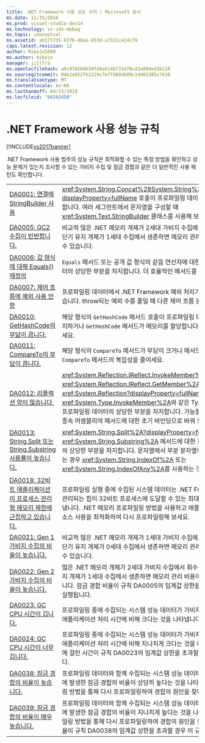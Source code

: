 ```yaml
---
title: .NET Framework 사용 성능 규칙 | Microsoft 문서
ms.date: 11/15/2016
ms.prod: visual-studio-dev14
ms.technology: vs-ide-debug
ms.topic: conceptual
ms.assetid: ab573755-6370-48aa-853d-a7321c424c79
caps.latest.revision: 12
author: MikeJo5000
ms.author: mikejo
manager: jillfra
ms.openlocfilehash: a9c976560b39fd8a9146733d78cd3a094ed3b118
ms.sourcegitcommit: 94b3a052fb1229c7e7f8804b09c1d403385c7630
ms.translationtype: MT
ms.contentlocale: ko-KR
ms.lasthandoff: 04/23/2019
ms.locfileid: "68202458"
---
```

# <a name="net-framework-usage-performance-rules"></a>.NET Framework 사용 성능 규칙
[!INCLUDE[vs2017banner](../includes/vs2017banner.md)]

.NET Framework 사용 범주의 성능 규칙은 최적화할 수 있는 특정 방법을 확인하고 성능 문제가 있는지 조사할 수 있는 가비지 수집 및 잠금 경합과 같은 더 일반적인 사용 패턴도 확인합니다.  
  
|||  
|-|-|  
|[DA0001: 연결에 StringBuilder 사용](../profiling/da0001-use-stringbuilder-for-concatenations.md)|<xref:System.String.Concat%28System.String%2CSystem.String%29?displayProperty=fullName> 호출이 프로파일링 데이터의 상당한 부분을 차지합니다. 여러 세그먼트에서 문자열을 구성할 때 <xref:System.Text.StringBuilder> 클래스를 사용해 보세요.|  
|[DA0005: GC2 수집이 빈번합니다.](../profiling/da0005-frequent-gc2-collections.md)|비교적 많은 .NET 메모리 개체가 2세대 가비지 수집에서 회수됩니다. 너무 많은 단기 유지 개체가 1세대 수집에서 생존하면 메모리 관리 비용이 쉽게 과도해질 수 있습니다.|  
|[DA0006: 값 형식에 대해 Equals() 재정의](../profiling/da0006-override-equals-parens-for-value-types.md)|`Equals` 메서드 또는 공개 값 형식의 같음 연산자에 대한 호출이 프로파일링 데이터의 상당한 부분을 차지합니다. 더 효율적인 메서드를 구현해 보세요.|  
|[DA0007: 제어 흐름에 예외 사용 안 함](../profiling/da0007-avoid-using-exceptions-for-control-flow.md)|프로파일링 데이터에서 .NET Framework 예외 처리기가 호출되는 비율이 높았습니다. throw되는 예외 수를 줄일 때 다른 제어 흐름 논리를 사용해 보세요.|  
|[DA0010: GetHashCode의 부담이 큽니다.](../profiling/da0010-expensive-gethashcode.md)|해당 형식의 `GetHashCode` 메서드 호출이 프로파일링 데이터의 상당한 부분을 차지하거나 `GetHashCode` 메서드가 메모리를 할당합니다. 메서드의 복잡성을 줄이세요.|  
|[DA0011: CompareTo의 부담이 큽니다.](../profiling/da0011-expensive-compareto.md)|해당 형식의 `CompareTo` 메서드가 부담이 크거나 메서드가 메모리를 할당합니다. `CompareTo` 메서드의 복잡성을 줄이세요.|  
|[DA0012: 리플렉션 양이 많습니다.](../profiling/da0012-significant-amount-of-reflection.md)|<xref:System.Reflection.IReflect.InvokeMember%2A> 및 <xref:System.Reflection.IReflect.GetMember%2A>와 같은 <xref:System.Reflection?displayProperty=fullName> 메서드 또는 <xref:System.Type.InvokeMember%2A>와 같은 Type 메서드에 대한 호출이 프로파일링 데이터의 상당한 부분을 차지합니다. 가능할 경우 이러한 메서드를 종속 어셈블리의 메서드에 대한 초기 바인딩으로 바꿔 보세요.|  
|[DA0013: String.Split 또는 String.Substring 사용률이 높습니다.](../profiling/da0013-high-usage-of-string-split-or-string-substring.md)|<xref:System.String.Split%2A?displayProperty=fullName> 또는 <xref:System.String.Substring%2A> 메서드에 대한 호출이 프로파일링 데이터의 상당한 부분을 차지합니다. 문자열에서 부분 분자열의 존재 여부를 테스트하는 경우 <xref:System.String.IndexOf%2A> 또는 <xref:System.String.IndexOfAny%2A>를 사용하는 것이 좋습니다.|  
|[DA0018: 32비트 애플리케이션이 프로세스 관리형 메모리 제한에 근접하고 있습니다.](../profiling/da0018-32-bit-application-running-at-process-managed-memory-limits.md)|프로파일링 실행 중에 수집된 시스템 데이터는 .NET Framework 메모리 힙이, 관리되는 힙이 32비트 프로세스에 도달할 수 있는 최대 크기에 도달했음을 나타냅니다. .NET 메모리 프로파일링 방법을 사용하고 애플리케이션의 관리되는 리소스 사용을 최적화하여 다시 프로파일링해 보세요.|  
|[DA0021: Gen 1 가비지 수집의 비율이 높습니다.](../profiling/da0021-high-rate-of-gen-1-garbage-collections.md)|비교적 많은 .NET 메모리 개체가 1세대 가비지 수집에서 회수됩니다. 너무 많은 단기 유지 개체가 0세대 수집에서 생존하면 메모리 관리 비용이 쉽게 과도해질 수 있습니다.|  
|[DA0022: Gen 2 가비지 수집의 비율이 높습니다.](../profiling/da0022-high-rate-of-gen-2-garbage-collections.md)|많은 .NET 메모리 개체가 2세대 가비지 수집에서 회수됩니다. 너무 많은 단기 유지 개체가 1세대 수집에서 생존하면 메모리 관리 비용이 쉽게 과도해질 수 있습니다. 잠금 경합 비율이 규칙 DA0005의 임계값 상한을 초과할 경우 이 규칙이 실행됩니다.|  
|[DA0023: GC CPU 시간이 깁니다.](../profiling/da0023-high-gc-cpu-time.md)|프로파일링 중에 수집되는 시스템 성능 데이터가 가비지 수집에 걸린 시간이 총 애플리케이션 처리 시간에 비해 크다는 것을 나타냅니다.|  
|[DA0024: GC CPU 시간이 너무 깁니다.](../profiling/da0024-excessive-gc-cpu-time.md)|프로파일링 중에 수집되는 시스템 성능 데이터가 가비지 수집에 걸린 시간이 총 애플리케이션 처리 시간에 비해 지나치게 크다는 것을 나타냅니다. 가비지 수집에 걸린 시간이 규칙 DA0023의 임계값 상한을 초과할 경우 이 규칙이 실행됩니다.|  
|[DA0038: 잠금 경합의 비율이 높습니다.](../profiling/da0038-high-rate-of-lock-contentions.md)|프로파일링 데이터와 함께 수집되는 시스템 성능 데이터가 애플리케이션 실행 중에 발생한 잠금 경합의 비율이 상당히 높다는 것을 나타냅니다. 동시성 프로파일링 방법을 통해 다시 프로파일링하여 경합의 원인을 찾아 보세요.|  
|[DA0039: 잠금 경합의 비율이 매우 높습니다.](../profiling/da0039-very-high-rate-of-lock-contentions.md)|프로파일링 데이터와 함께 수집되는 시스템 성능 데이터가 애플리케이션 실행 중에 발생한 잠금 경합의 비율이 지나치게 높다는 것을 나타냅니다. 동시성 프로파일링 방법을 통해 다시 프로파일링하여 경합의 원인을 찾아 보세요. 잠금 경합 비율이 규칙 DA0038의 임계값 상한을 초과할 경우 이 규칙이 실행됩니다.|
